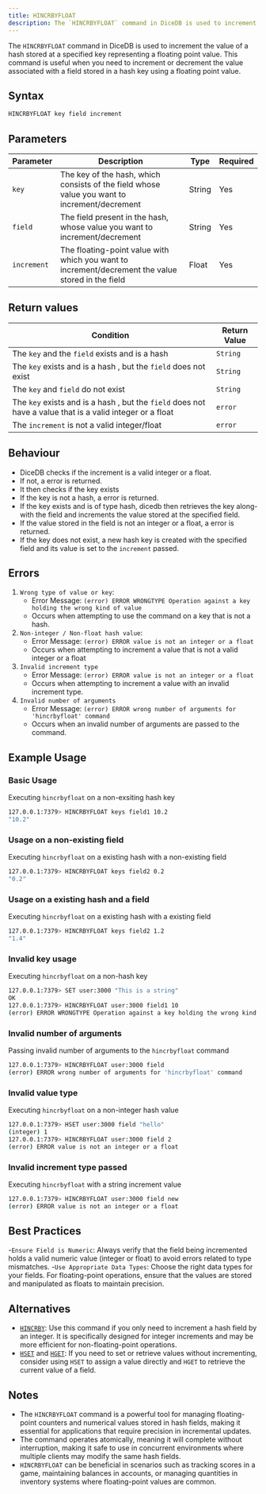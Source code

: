 ```yaml
---
title: HINCRBYFLOAT
description: The `HINCRBYFLOAT` command in DiceDB is used to increment the value of a hash stored at a specified key representing a floating point value. This command is useful when you need to increment or decrement the value associated with a field stored in a hash key using a floating point value.
---
```


The `HINCRBYFLOAT` command in DiceDB is used to increment the value of a hash stored at a specified key representing a floating point value. This command is useful when you need to increment or decrement the value associated with a field stored in a hash key using a floating point value.

## Syntax

```bash
HINCRBYFLOAT key field increment
```

## Parameters

| Parameter   | Description                                                                                       | Type   | Required |
| ----------- | ------------------------------------------------------------------------------------------------- | ------ | -------- |
| `key`       | The key of the hash, which consists of the field whose value you want to increment/decrement      | String | Yes      |
| `field`     | The field present in the hash, whose value you want to increment/decrement                        | String | Yes      |
| `increment` | The floating-point value with which you want to increment/decrement the value stored in the field | Float  | Yes      |

## Return values

| Condition                                                                                                 | Return Value |
| --------------------------------------------------------------------------------------------------------- | ------------ |
| The `key` and the `field` exists and is a hash                                                            | `String`     |
| The `key` exists and is a hash , but the `field` does not exist                                           | `String`     |
| The `key` and `field` do not exist                                                                        | `String`     |
| The `key` exists and is a hash , but the `field` does not have a value that is a valid integer or a float | `error`      |
| The `increment` is not a valid integer/float                                                              | `error`      |

## Behaviour

- DiceDB checks if the increment is a valid integer or a float.
- If not, a error is returned.
- It then checks if the key exists
- If the key is not a hash, a error is returned.
- If the key exists and is of type hash, dicedb then retrieves the key along-with the field and increments the value stored at the specified field.
- If the value stored in the field is not an integer or a float, a error is returned.
- If the key does not exist, a new hash key is created with the specified field and its value is set to the `increment` passed.

## Errors

1. `Wrong type of value or key`:
   - Error Message: `(error) ERROR WRONGTYPE Operation against a key holding the wrong kind of value`
   - Occurs when attempting to use the command on a key that is not a hash.
2. `Non-integer / Non-float hash value`:
   - Error Message: `(error) ERROR value is not an integer or a float`
   - Occurs when attempting to increment a value that is not a valid integer or a float
3. `Invalid increment type`
   - Error Message: `(error) ERROR value is not an integer or a float`
   - Occurs when attempting to increment a value with an invalid increment type.
4. `Invalid number of arguments`
   - Error Message: `(error) ERROR wrong number of arguments for 'hincrbyfloat' command`
   - Occurs when an invalid number of arguments are passed to the command.

## Example Usage

### Basic Usage

Executing `hincrbyfloat` on a non-exsiting hash key

```bash
127.0.0.1:7379> HINCRBYFLOAT keys field1 10.2
"10.2"
```

### Usage on a non-existing field

Executing `hincrbyfloat` on a existing hash with a non-existing field

```bash
127.0.0.1:7379> HINCRBYFLOAT keys field2 0.2
"0.2"
```

### Usage on a existing hash and a field

Executing `hincrbyfloat` on a existing hash with a existing field

```bash
127.0.0.1:7379> HINCRBYFLOAT keys field2 1.2
"1.4"
```

### Invalid key usage

Executing `hincrbyfloat` on a non-hash key

```bash
127.0.0.1:7379> SET user:3000 "This is a string"
OK
127.0.0.1:7379> HINCRBYFLOAT user:3000 field1 10
(error) ERROR WRONGTYPE Operation against a key holding the wrong kind of value
```

### Invalid number of arguments

Passing invalid number of arguments to the `hincrbyfloat` command

```bash
127.0.0.1:7379> HINCRBYFLOAT user:3000 field
(error) ERROR wrong number of arguments for 'hincrbyfloat' command
```

### Invalid value type

Executing `hincrbyfloat` on a non-integer hash value

```bash
127.0.0.1:7379> HSET user:3000 field "hello"
(integer) 1
127.0.0.1:7379> HINCRBYFLOAT user:3000 field 2
(error) ERROR value is not an integer or a float
```

### Invalid increment type passed

Executing `hincrbyfloat` with a string increment value

```bash
127.0.0.1:7379> HINCRBYFLOAT user:3000 field new
(error) ERROR value is not an integer or a float
```

## Best Practices

-`Ensure Field is Numeric`: Always verify that the field being incremented holds a valid numeric value (integer or float) to avoid errors related to type mismatches. -`Use Appropriate Data Types`: Choose the right data types for your fields. For floating-point operations, ensure that the values are stored and manipulated as floats to maintain precision.

## Alternatives

- [`HINCRBY`](/commands/hincrby): Use this command if you only need to increment a hash field by an integer. It is specifically designed for integer increments and may be more efficient for non-floating-point operations.
- [`HSET`](/commands/hset) and [`HGET`](/commands/hget): If you need to set or retrieve values without incrementing, consider using `HSET` to assign a value directly and `HGET` to retrieve the current value of a field.

## Notes

- The `HINCRBYFLOAT` command is a powerful tool for managing floating-point counters and numerical values stored in hash fields, making it essential for applications that require precision in incremental updates.
- The command operates atomically, meaning it will complete without interruption, making it safe to use in concurrent environments where multiple clients may modify the same hash fields.
- `HINCRBYFLOAT` can be beneficial in scenarios such as tracking scores in a game, maintaining balances in accounts, or managing quantities in inventory systems where floating-point values are common.
